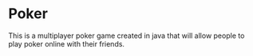 # Poker
This is a multiplayer poker game created in java that will allow people to play poker online with their friends.
